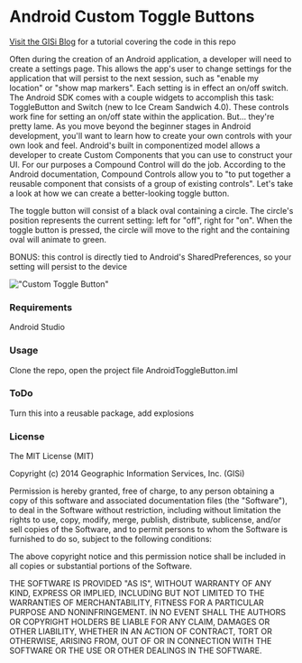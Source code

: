 Android Custom Toggle Buttons
=============================

[Visit the GISi Blog](http://gisinc.com/talk/creating-reusable-custom-toggle-button-android-applications/) for a tutorial covering the code in this repo

Often during the creation of an Android application, a developer will need to create a settings page. This allows the app's user to change settings for the application that will persist to the next session, such as "enable my location" or "show map markers". Each setting is in effect an on/off switch. The Android SDK comes with a couple widgets to accomplish this task: ToggleButton and Switch (new to Ice Cream Sandwich 4.0). These controls work fine for setting an on/off state within the application. But... they're pretty lame. As you move beyond the beginner stages in Android development, you'll want to learn how to create your own controls with your own look and feel. Android's built in componentized model allows a developer to create Custom Components that you can use to construct your UI. For our purposes a Compound Control will do the job. According to the Android documentation, Compound Controls allow you to "to put together a reusable component that consists of a group of existing controls". Let's take a look at how we can create a better-looking toggle button.

The toggle button will consist of a black oval containing a circle. The circle's position represents the current setting: left for "off", right for "on". When the toggle button is pressed, the circle will move to the right and the containing oval will animate to green.

BONUS: this control is directly tied to Android's SharedPreferences, so your setting will persist to the device

!["Custom Toggle Button"](https://raw.githubusercontent.com/gisinc/android-toggle-button/master/togglebutton.gif)

### Requirements

Android Studio

### Usage

Clone the repo, open the project file AndroidToggleButton.iml

### ToDo

Turn this into a reusable package, add explosions

### License

The MIT License (MIT)

Copyright (c) 2014 Geographic Information Services, Inc. (GISi)

Permission is hereby granted, free of charge, to any person obtaining a copy of this software and associated documentation files (the "Software"), to deal in the Software without restriction, including without limitation the rights to use, copy, modify, merge, publish, distribute, sublicense, and/or sell copies of the Software, and to permit persons to whom the Software is furnished to do so, subject to the following conditions:

The above copyright notice and this permission notice shall be included in all copies or substantial portions of the Software.

THE SOFTWARE IS PROVIDED "AS IS", WITHOUT WARRANTY OF ANY KIND, EXPRESS OR IMPLIED, INCLUDING BUT NOT LIMITED TO THE WARRANTIES OF MERCHANTABILITY, FITNESS FOR A PARTICULAR PURPOSE AND NONINFRINGEMENT. IN NO EVENT SHALL THE AUTHORS OR COPYRIGHT HOLDERS BE LIABLE FOR ANY CLAIM, DAMAGES OR OTHER LIABILITY, WHETHER IN AN ACTION OF CONTRACT, TORT OR OTHERWISE, ARISING FROM, OUT OF OR IN CONNECTION WITH THE SOFTWARE OR THE USE OR OTHER DEALINGS IN THE SOFTWARE.
